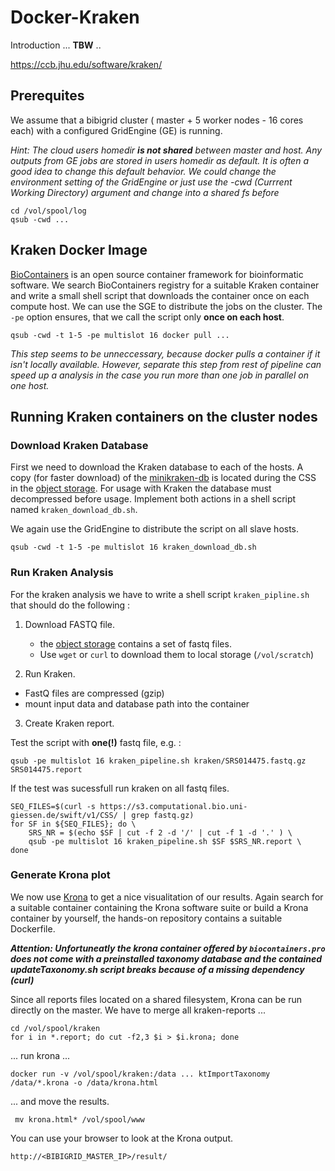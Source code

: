 # Docker-Kraken

Introduction ... **TBW** ..

https://ccb.jhu.edu/software/kraken/

## Prerequites
We assume that a bibigrid cluster ( master + 5 worker nodes - 16 cores each) with a configured GridEngine (GE) is running.   

*Hint: The cloud users homedir* ***is not shared*** *between master and host. Any outputs from GE jobs are stored in users homedir as default. It is often a good idea to change this default behavior. We could change the environment setting of the GridEngine or just use the -cwd (Currrent Working Directory) argument and change into a shared fs before*

	cd /vol/spool/log
	qsub -cwd ...


## Kraken Docker Image

[BioContainers](http://biocontainers.pro) is an open source container framework for bioinformatic software. We search BioContainers registry for a suitable Kraken container and write a small shell script that downloads the container once on each compute host. We can use the SGE to distribute the jobs on the
cluster. The `-pe` option ensures, that we call the script only  **once on each host**.

	qsub -cwd -t 1-5 -pe multislot 16 docker pull ...
	
*This step seems to be unneccessary, because docker pulls a container if it isn't locally available. However, separate this step from rest of pipeline can speed up a analysis in the case you run more than one job in parallel on one host.*

## Running Kraken containers on the cluster nodes

### Download Kraken Database

First we need to download the Kraken database to each of
the hosts. A copy (for faster download) of the [minikraken-db](https://ccb.jhu.edu/software/kraken/dl/minikraken.tgz) is located during the CSS in the [object storage](https://s3.computational.bio.uni-giessen.de/swift/v1/CSS/minikraken.tgz). For usage with Kraken the database must decompressed before usage. Implement both actions in a shell script named `kraken_download_db.sh`. 

We again use the GridEngine to distribute the script on all slave hosts.

	qsub -cwd -t 1-5 -pe multislot 16 kraken_download_db.sh


### Run Kraken Analysis

For the kraken analysis we have to write a shell script `kraken_pipline.sh` that should do the following :

1. Download FASTQ file.
	- the [object storage](https://s3.computational.bio.uni-giessen.de/swift/v1/CSS/) contains a set of fastq files.
	- Use `wget` or `curl`  to download them to local storage (`/vol/scratch`)
	
2. Run Kraken.
 - FastQ files are compressed (gzip)
 - mount input data and database path into the container
  	
3. Create Kraken report.

Test the script with **one(!)** fastq file, e.g. :

	qsub -pe multislot 16 kraken_pipeline.sh kraken/SRS014475.fastq.gz SRS014475.report

If the test was  sucessfull run kraken on all fastq files.

	SEQ_FILES=$(curl -s https://s3.computational.bio.uni-giessen.de/swift/v1/CSS/ | grep fastq.gz)
	for SF in ${SEQ_FILES}; do \
		SRS_NR = $(echo $SF | cut -f 2 -d '/' | cut -f 1 -d '.' ) \
		qsub -pe multislot 16 kraken_pipeline.sh $SF $SRS_NR.report \
	done 	
    
### Generate Krona plot

We now use [Krona](https://github.com/marbl/Krona/wiki) to get a nice visualitation of our results. Again search for a suitable container containing the Krona software suite or build a Krona container by yourself, the hands-on repository contains a suitable Dockerfile.

***Attention: Unfortuneatly the krona container offered by `biocontainers.pro` does not come with a preinstalled taxonomy database and the contained updateTaxonomy.sh script breaks because of a missing dependency (curl)***

Since all reports files located on a shared filesystem, Krona can be run directly on the master. We have to merge all kraken-reports ...

    cd /vol/spool/kraken
    for i in *.report; do cut -f2,3 $i > $i.krona; done
    
... run krona ... 
    
    
    docker run -v /vol/spool/kraken:/data ... ktImportTaxonomy /data/*.krona -o /data/krona.html
    
... and move the results.

     mv krona.html* /vol/spool/www
    
You can use your browser to look at the Krona output.

	http://<BIBIGRID_MASTER_IP>/result/


    

